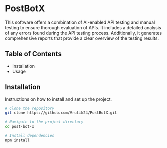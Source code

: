 # PostBotX

This software offers a combination of AI-enabled API testing and manual testing to ensure thorough evaluation of APIs. It includes a detailed analysis of any errors found during the API testing process. Additionally, it generates comprehensive reports that provide a clear overview of the testing results.

## Table of Contents

- Installation
- Usage

## Installation

Instructions on how to install and set up the project.

```bash
# Clone the repository
git clone https://github.com/Vrutik24/PostBotX.git

# Navigate to the project directory
cd post-bot-x

# Install dependencies
npm install
